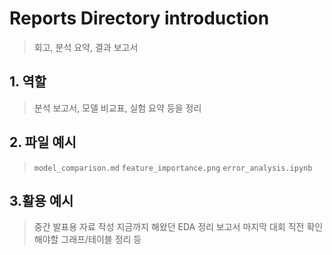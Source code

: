 # Reports Directory introduction
> 회고, 분석 요약, 결과 보고서
## 1. 역할
> 분석 보고서, 모델 비교표, 실험 요약 등을 정리

## 2. 파일 예시
> `model_comparison.md`
> `feature_importance.png`
> `error_analysis.ipynb`

## 3.활용 예시
> 중간 발표용 자료 작성
> 지금까지 해왔던 EDA 정리 보고서
> 마지막 대회 직전 확인해야할 그래프/테이블 정리 등
